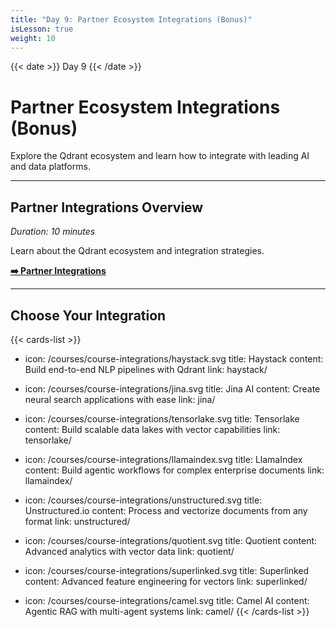 ```yaml
---
title: "Day 9: Partner Ecosystem Integrations (Bonus)"
isLesson: true
weight: 10
---
```


{{< date >}} Day 9 {{< /date >}}

# Partner Ecosystem Integrations (Bonus)

Explore the Qdrant ecosystem and learn how to integrate with leading AI and data platforms.

---

## Partner Integrations Overview
*Duration: 10 minutes*

Learn about the Qdrant ecosystem and integration strategies.

[**➡️ Partner Integrations**](partner-integrations/)

---

## Choose Your Integration

{{< cards-list >}}
- icon: /courses/course-integrations/haystack.svg
  title: Haystack
  content: Build end-to-end NLP pipelines with Qdrant
  link: haystack/

- icon: /courses/course-integrations/jina.svg
  title: Jina AI
  content: Create neural search applications with ease
  link: jina/

- icon: /courses/course-integrations/tensorlake.svg
  title: Tensorlake
  content: Build scalable data lakes with vector capabilities
  link: tensorlake/

- icon: /courses/course-integrations/llamaindex.svg
  title: LlamaIndex
  content: Build agentic workflows for complex enterprise documents
  link: llamaindex/

- icon: /courses/course-integrations/unstructured.svg
  title: Unstructured.io
  content: Process and vectorize documents from any format
  link: unstructured/

- icon: /courses/course-integrations/quotient.svg
  title: Quotient
  content: Advanced analytics with vector data
  link: quotient/

- icon: /courses/course-integrations/superlinked.svg
  title: Superlinked
  content: Advanced feature engineering for vectors
  link: superlinked/

- icon: /courses/course-integrations/camel.svg
  title: Camel AI
  content: Agentic RAG with multi-agent systems
  link: camel/
{{< /cards-list >}}
